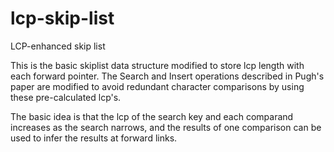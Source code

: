 lcp-skip-list
=============

LCP-enhanced skip list 

This is the basic skiplist data structure modified to store lcp length 
with each forward pointer.  The Search and Insert operations described 
in Pugh's paper are modified to avoid redundant character comparisons by 
using these pre-calculated lcp's.

The basic idea is that the lcp of the search key and each comparand increases
as the search narrows, and the results of one comparison can be used to 
infer the results at forward links.  

